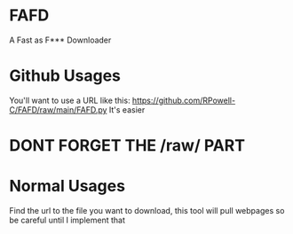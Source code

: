 # FAFD
A Fast as F*** Downloader


# Github Usages
You'll want to use a URL like this:
https://github.com/RPowell-C/FAFD/raw/main/FAFD.py
It's easier
# DONT FORGET THE /raw/ PART


# Normal Usages 
Find the url to the file you want to download, this tool will pull webpages so be careful until I implement that
